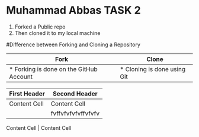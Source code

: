 # Muhammad Abbas TASK 2
1. Forked a Public repo
2. Then cloned it to my local machine

#Difference between Forking and Cloning a Repository

Fork      | Clone
------------------| -------------
* Forking is done on the GitHub Account  | * Cloning is done using Git


First Header  | Second Header
------------- | -------------
Content Cell  | Content Cell
              | fvffvfvfvfvffvfvfv
              
Content Cell  | Content Cell